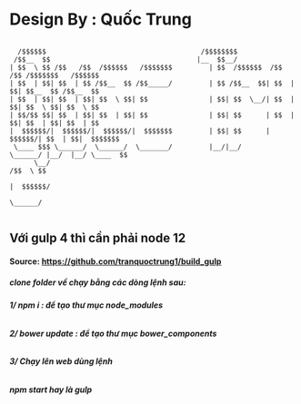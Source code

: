 # Design By : Quốc Trung

```
	  
  /$$$$$$                                      /$$$$$$$$                                     
 /$$__  $$                                    |__  $$__/                                     
| $$  \ $$ /$$   /$$  /$$$$$$   /$$$$$$$         | $$  /$$$$$$  /$$   /$$ /$$$$$$$   /$$$$$$ 
| $$  | $$| $$  | $$ /$$__  $$ /$$_____/         | $$ /$$__  $$| $$  | $$| $$__  $$ /$$__  $$
| $$  | $$| $$  | $$| $$  \ $$| $$               | $$| $$  \__/| $$  | $$| $$  \ $$| $$  \ $$
| $$/$$ $$| $$  | $$| $$  | $$| $$               | $$| $$      | $$  | $$| $$  | $$| $$  | $$
|  $$$$$$/|  $$$$$$/|  $$$$$$/|  $$$$$$$         | $$| $$      |  $$$$$$/| $$  | $$|  $$$$$$$
 \____ $$$ \______/  \______/  \_______/         |__/|__/       \______/ |__/  |__/ \____  $$
      \__/                                                                          /$$  \ $$
                                                                                   |  $$$$$$/
                                                                                    \______/ 


```

## Với gulp 4 thì cần phải node 12 
#### Source: https://github.com/tranquoctrung1/build_gulp

##### clone folder về chạy bằng các dòng lệnh sau: 

###### **1/ npm i : để tạo thư mục node_modules**

###### **2/ bower update : để tạo thư mục bower_components**


###### **3/ Chạy lên web  dùng lệnh** 
###### **npm start hay là gulp**
